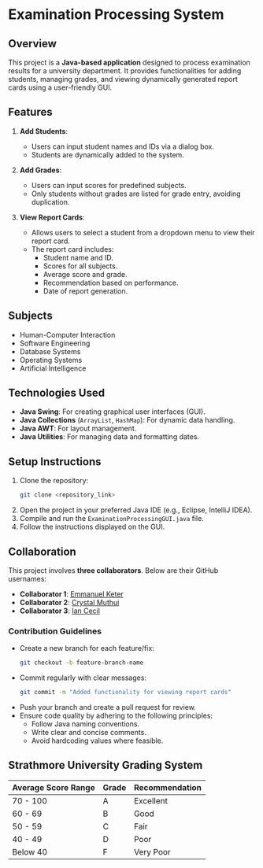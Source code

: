 
# Examination Processing System

## Overview
This project is a **Java-based application** designed to process examination results for a university department. It provides functionalities for adding students, managing grades, and viewing dynamically generated report cards using a user-friendly GUI.

## Features
1. **Add Students**:
   - Users can input student names and IDs via a dialog box.
   - Students are dynamically added to the system.

2. **Add Grades**:
   - Users can input scores for predefined subjects.
   - Only students without grades are listed for grade entry, avoiding duplication.

3. **View Report Cards**:
   - Allows users to select a student from a dropdown menu to view their report card.
   - The report card includes:
     - Student name and ID.
     - Scores for all subjects.
     - Average score and grade.
     - Recommendation based on performance.
     - Date of report generation.

## Subjects
- Human-Computer Interaction
- Software Engineering
- Database Systems
- Operating Systems
- Artificial Intelligence

## Technologies Used
- **Java Swing**: For creating graphical user interfaces (GUI).
- **Java Collections** (`ArrayList`, `HashMap`): For dynamic data handling.
- **Java AWT**: For layout management.
- **Java Utilities**: For managing data and formatting dates.

## Setup Instructions
1. Clone the repository:
   ```bash
   git clone <repository_link>
   ```
2. Open the project in your preferred Java IDE (e.g., Eclipse, IntelliJ IDEA).
3. Compile and run the `ExaminationProcessingGUI.java` file.
4. Follow the instructions displayed on the GUI.

## Collaboration
This project involves **three collaborators**. Below are their GitHub usernames:
- **Collaborator 1**: [Emmanuel Keter](https://github.com/KIPEK-ui)
- **Collaborator 2**: [Crystal Muthui](https://github.com/Crystalmuthui)
- **Collaborator 3**: [Ian Cecil](https://github.com/Iancecil)

### Contribution Guidelines
- Create a new branch for each feature/fix:
  ```bash
  git checkout -b feature-branch-name
  ```
- Commit regularly with clear messages:
  ```bash
  git commit -m "Added functionality for viewing report cards"
  ```
- Push your branch and create a pull request for review.
- Ensure code quality by adhering to the following principles:
  - Follow Java naming conventions.
  - Write clear and concise comments.
  - Avoid hardcoding values where feasible.
## Strathmore University Grading System
| Average Score Range | Grade | Recommendation       |
|---------------------|-------|----------------------|
| 70 - 100           | A     | Excellent           |
| 60 - 69            | B     | Good                |
| 50 - 59            | C     | Fair                |
| 40 - 49            | D     | Poor                |
| Below 40           | F     | Very Poor           |
